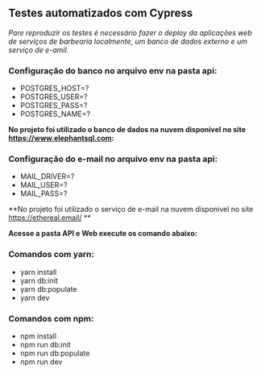 ## Testes automatizados com Cypress

_Pare reproduzir os testes é necessário fazer o deploy da aplicações web de serviços de barbearia localmente, um banco de dados externo e um serviço de e-amil._

### Configuração do banco no arquivo env na pasta api:
* POSTGRES_HOST=?
* POSTGRES_USER=?
* POSTGRES_PASS=?
* POSTGRES_NAME=?

**No projeto foi utilizado o banco de dados na nuvem disponivel no site https://www.elephantsql.com:**

### Configuração do e-mail no arquivo env na pasta api:
* MAIL_DRIVER=?
* MAIL_USER=?
* MAIL_PASS=?

**No projeto foi utilizado o serviço de e-mail na nuvem disponivel no site https://ethereal.email/ **

**Acesse a pasta API e Web execute os comando abaixo:**  

### Comandos com yarn:

* yarn install
* yarn db:init
* yarn db:populate
* yarn dev

### Comandos com npm:

* npm install
* npm run db:init
* npm run db:populate
* npm run dev
